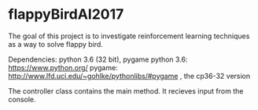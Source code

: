 # flappyBirdAI2017
The goal of this project is to investigate reinforcement learning techniques as a way to solve flappy bird.

Dependencies: python 3.6 (32 bit), pygame
python 3.6: https://www.python.org/
pygame: http://www.lfd.uci.edu/~gohlke/pythonlibs/#pygame , the cp36-32 version

The controller class contains the main method. It recieves input from the console. 
